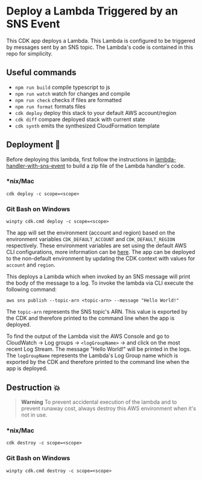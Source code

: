 # Deploy a Lambda Triggered by an SNS Event

This CDK app deploys a Lambda. This Lambda is configured to be triggered by messages sent by an SNS topic. The Lambda's code is contained in this repo for simplicity.

## Useful commands

- `npm run build` compile typescript to js
- `npm run watch` watch for changes and compile
- `npm run check` checks if files are formatted
- `npm run format` formats files
- `cdk deploy` deploy this stack to your default AWS account/region
- `cdk diff` compare deployed stack with current state
- `cdk synth` emits the synthesized CloudFormation template

## Deployment :rocket:

Before deploying this lambda, first follow the instructions in [lambda-handler-with-sns-event](../lambda-handler-with-sns-event/README.md) to build a zip file of the Lambda handler's code.

### \*nix/Mac

`cdk deploy -c scope=<scope>`

### Git Bash on Windows

`winpty cdk.cmd deploy -c scope=<scope>`

The app will set the environment (account and region) based on the environment variables `CDK_DEFAULT_ACCOUNT` and `CDK_DEFAULT_REGION` respectively. These environment variables are set using the default AWS CLI configurations, more information can be [here](https://docs.aws.amazon.com/cdk/v2/guide/environments.html). The app can be deployed to the non-default environment by updating the CDK context with values for `account` and `region`.

This deploys a Lambda which when invoked by an SNS message will print the body of the message to a log. To invoke the lambda via CLI execute the following command:

`aws sns publish --topic-arn <topic-arn> --message "Hello World!"`

The `topic-arn` represents the SNS topic's ARN. This value is exported by the CDK and therefore printed to the command line when the app is deployed.

To find the output of the Lambda visit the AWS Console and go to CloudWatch -> Log groups -> `<logGroupName>` -> and click on the most recent Log Stream. The message "Hello World!" will be printed in the logs. The `logGroupName` represents the Lambda's Log Group name which is exported by the CDK and therefore printed to the command line when the app is deployed.

## Destruction :boom:

> **Warning** To prevent accidental execution of the lambda and to prevent runaway cost, always destroy this AWS environment when it's not in use.

### \*nix/Mac

`cdk destroy -c scope=<scope>`

### Git Bash on Windows

`winpty cdk.cmd destroy -c scope=<scope>`
